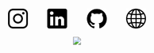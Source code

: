 <p align="center">
    <a href="https://www.instagram.com/mingyfong/" target="_blank"><img src="assets/instagram.png" width="40" height="40"></a>
    &nbsp;&nbsp;&nbsp;&nbsp;&nbsp;&nbsp;&nbsp;&nbsp;
    <a href="https://www.linkedin.com/in/mingfong/" target="_blank"><img src="assets/linkedin.png" width="40" height="40"></a>
    &nbsp;&nbsp;&nbsp;&nbsp;&nbsp;&nbsp;&nbsp;&nbsp;
    <a href="https://github.com/evilpegasus" target="_blank"><img src="assets/github.png" width="40" height="40"></a>
    &nbsp;&nbsp;&nbsp;&nbsp;&nbsp;&nbsp;&nbsp;&nbsp;
    <a href="https://evilpegasus.github.io/" target="_blank"><img src="assets/website.png" width="40" height="40"></a>
</p>

<p align="center">
<img src="https://profile-counter.glitch.me/evilpegasus/count.svg" /> 
</p>


<!-- ### Hi!
I'm a physics and computer science student open to data science, research, and software engineering internship positions.

[![Ming's github stats](https://github-readme-stats.vercel.app/api?username=evilpegasus&theme=merko)](https://github.com/anuraghazra/github-readme-stats) -->

<!--
**evilpegasus/evilpegasus** is a ✨ _special_ ✨ repository because its `README.md` (this file) appears on your GitHub profile.

Here are some ideas to get you started:

- 🔭 I’m currently working on ...
- 🌱 I’m currently learning ...
- 👯 I’m looking to collaborate on ...
- 🤔 I’m looking for help with ...
- 💬 Ask me about ...
- 📫 How to reach me: ...
- 😄 Pronouns: ...
- ⚡ Fun fact: ...
-->
